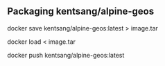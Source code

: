 ## Packaging kentsang/alpine-geos

docker save kentsang/alpine-geos:latest > image.tar

docker load < image.tar

docker push kentsang/alpine-geos:latest 
